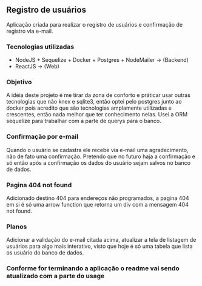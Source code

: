 ## Registro de usuários
Aplicação criada para realizar o registro de usuários e confirmação de registro via e-mail.

### Tecnologias utilizadas
+ NodeJS + Sequelize + Docker + Postgres + NodeMailer -> (Backend)
+ ReactJS -> (Web)

### Objetivo
A idéia deste projeto é me tirar da zona de conforto e práticar usar outras tecnologias que não knex e sqlite3, então optei pelo postgres junto ao docker pois acredito que são tecnologias amplamente utilizadas e crescentes, então nada melhor que ter conhecimento nelas. Usei a ORM sequelize para trabalhar com a parte de querys para o banco.

### Confirmação por e-mail
Quando o usuário se cadastra ele recebe via e-mail uma agradecimento, não de fato uma confirmação. Pretendo que no futuro haja a confirmação e
só então após a confirmação os dados do usuário sejam salvos no banco de dados.

### Pagina 404 not found
Adicionado destino 404 para endereços não programados, a pagina 404 em si é só uma arrow function que retorna um div com a mensagem 404 not found.

### Planos
Adicionar a validação do e-mail citada acima, atualizar a tela de listagem de usuários para algo mais interativo, visto que hoje é só uma tabela que lista os usuário do banco de dados.

### Conforme for terminando a aplicação o readme vai sendo atualizado com a parte do usage
